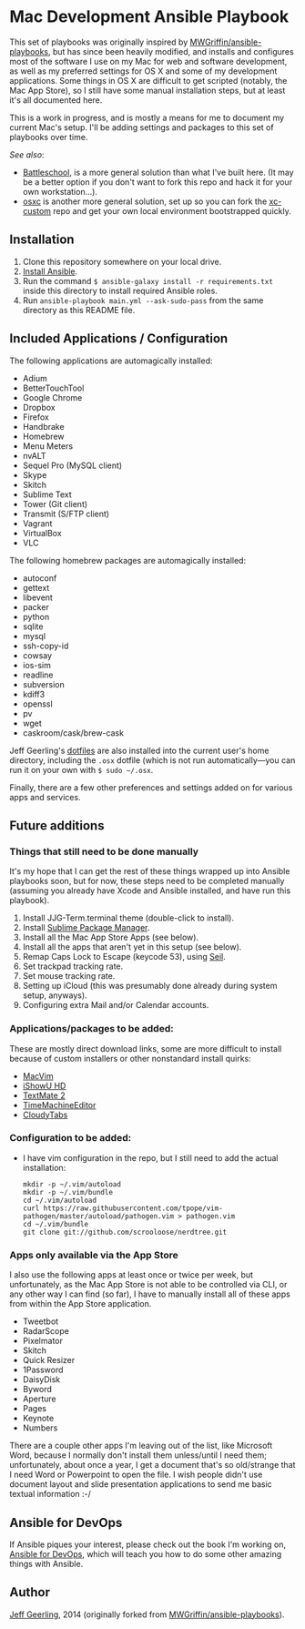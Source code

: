 # Mac Development Ansible Playbook

This set of playbooks was originally inspired by [MWGriffin/ansible-playbooks](https://github.com/MWGriffin/ansible-playbooks), but has since been heavily modified, and installs and configures most of the software I use on my Mac for web and software development, as well as my preferred settings for OS X and some of my development applications. Some things in OS X are difficult to get scripted (notably, the Mac App Store), so I still have some manual installation steps, but at least it's all documented here.

This is a work in progress, and is mostly a means for me to document my current Mac's setup. I'll be adding settings and packages to this set of playbooks over time.

*See also*:

  - [Battleschool](http://spencer.gibb.us/blog/2014/02/03/introducing-battleschool), is a more general solution than what I've built here. (It may be a better option if you don't want to fork this repo and hack it for your own workstation...).
  - [osxc](https://github.com/osxc) is another more general solution, set up so you can fork the [xc-custom](https://github.com/osxc/xc-custom) repo and get your own local environment bootstrapped quickly.

## Installation

  1. Clone this repository somewhere on your local drive.
  2. [Install Ansible](http://docs.ansible.com/intro_installation.html).
  3. Run the command `$ ansible-galaxy install -r requirements.txt` inside this directory to install required Ansible roles.
  3. Run `ansible-playbook main.yml --ask-sudo-pass` from the same directory as this README file.

## Included Applications / Configuration

The following applications are automagically installed:

  - Adium
  - BetterTouchTool
  - Google Chrome
  - Dropbox
  - Firefox
  - Handbrake
  - Homebrew
  - Menu Meters
  - nvALT
  - Sequel Pro (MySQL client)
  - Skype
  - Skitch
  - Sublime Text
  - Tower (Git client)
  - Transmit (S/FTP client)
  - Vagrant
  - VirtualBox
  - VLC

The following homebrew packages are automagically installed:

  - autoconf
  - gettext
  - libevent
  - packer
  - python
  - sqlite
  - mysql
  - ssh-copy-id
  - cowsay
  - ios-sim
  - readline
  - subversion
  - kdiff3
  - openssl
  - pv
  - wget
  - caskroom/cask/brew-cask

Jeff Geerling's [dotfiles](https://github.com/geerlingguy/dotfiles) are also installed into the current user's home directory, including the `.osx` dotfile (which is not run automatically—you can run it on your own with `$ sudo ~/.osx`.

Finally, there are a few other preferences and settings added on for various apps and services.

## Future additions

### Things that still need to be done manually

It's my hope that I can get the rest of these things wrapped up into Ansible playbooks soon, but for now, these steps need to be completed manually (assuming you already have Xcode and Ansible installed, and have run this playbook).

  1. Install JJG-Term.terminal theme (double-click to install).
  2. Install [Sublime Package Manager](http://sublime.wbond.net/installation).
  3. Install all the Mac App Store Apps (see below).
  4. Install all the apps that aren't yet in this setup (see below).
  5. Remap Caps Lock to Escape (keycode 53), using [Seil](https://pqrs.org/osx/karabiner/seil.html.en).
  6. Set trackpad tracking rate.
  7. Set mouse tracking rate.
  8. Setting up iCloud (this was presumably done already during system setup, anyways).
  9. Configuring extra Mail and/or Calendar accounts.

### Applications/packages to be added:

These are mostly direct download links, some are more difficult to install because of custom installers or other nonstandard install quirks:

  - [MacVim](https://github.com/b4winckler/macvim/releases/download/snapshot-72/MacVim-snapshot-72-Mavericks.tbz)
  - [iShowU HD](http://downloads.shinywhitebox.com/iShowU_HD_Pro_2.3.7.dmg)
  - [TextMate 2](https://api.textmate.org/downloads/release)
  - [TimeMachineEditor](http://timesoftware.free.fr/timemachineeditor/TimeMachineEditor.zip)
  - [CloudyTabs](https://github.com/josh-/CloudyTabs)

### Configuration to be added:

  - I have vim configuration in the repo, but I still need to add the actual installation:
    ```
    mkdir -p ~/.vim/autoload
    mkdir -p ~/.vim/bundle
    cd ~/.vim/autoload
    curl https://raw.githubusercontent.com/tpope/vim-pathogen/master/autoload/pathogen.vim > pathogen.vim
    cd ~/.vim/bundle
    git clone git://github.com/scrooloose/nerdtree.git
    ```

### Apps only available via the App Store

I also use the following apps at least once or twice per week, but unfortunately, as the Mac App Store is not able to be controlled via CLI, or any other way I can find (so far), I have to manually install all of these apps from within the App Store application.

  - Tweetbot
  - RadarScope
  - Pixelmator
  - Skitch
  - Quick Resizer
  - 1Password
  - DaisyDisk
  - Byword
  - Aperture
  - Pages
  - Keynote
  - Numbers

There are a couple other apps I'm leaving out of the list, like Microsoft Word, because I normally don't install them unless/until I need them; unfortunately, about once a year, I get a document that's so old/strange that I need Word or Powerpoint to open the file. I wish people didn't use document layout and slide presentation applications to send me basic textual information :-/

## Ansible for DevOps

If Ansible piques your interest, please check out the book I'm working on, [Ansible for DevOps](https://leanpub.com/ansible-for-devops), which will teach you how to do some other amazing things with Ansible.

## Author

[Jeff Geerling](http://jeffgeerling.com/), 2014 (originally forked from [MWGriffin/ansible-playbooks](https://github.com/MWGriffin/ansible-playbooks)).
